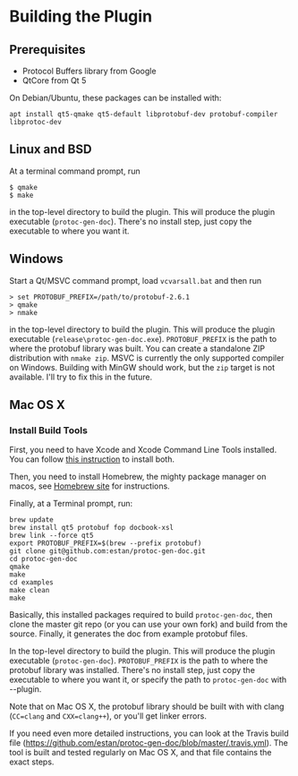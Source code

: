 # Building the Plugin

## Prerequisites

* Protocol Buffers library from Google
* QtCore from Qt 5

On Debian/Ubuntu, these packages can be installed with:

    apt install qt5-qmake qt5-default libprotobuf-dev protobuf-compiler libprotoc-dev

## Linux and BSD

At a terminal command prompt, run

    $ qmake
    $ make

in the top-level directory to build the plugin. This will produce the plugin
executable (`protoc-gen-doc`). There's no install step, just copy the executable to
where you want it.

## Windows

Start a Qt/MSVC command prompt, load `vcvarsall.bat` and then run

    > set PROTOBUF_PREFIX=/path/to/protobuf-2.6.1
    > qmake
    > nmake

in the top-level directory to build the plugin. This will produce the plugin
executable (`release\protoc-gen-doc.exe`). `PROTOBUF_PREFIX` is the path to where the
protobuf library was built. You can create a standalone ZIP distribution with `nmake
zip`. MSVC is currently the only supported compiler on Windows. Building with MinGW
should work, but the `zip` target is not available. I'll try to fix this in the
future.

## Mac OS X

### Install Build Tools
First, you need to have Xcode and Xcode Command Line Tools installed. You can follow [this instruction](https://railsapps.github.io/xcode-command-line-tools.html) to install both.

Then, you need to install Homebrew, the mighty package manager on macos, see [Homebrew site](http://brew.sh) for instructions.

Finally, at a Terminal prompt, run:
```
brew update
brew install qt5 protobuf fop docbook-xsl
brew link --force qt5
export PROTOBUF_PREFIX=$(brew --prefix protobuf)
git clone git@github.com:estan/protoc-gen-doc.git
cd protoc-gen-doc
qmake
make
cd examples
make clean
make
```
Basically, this installed packages required to build `protoc-gen-doc`, then clone the master git repo (or you can use your own fork) and build from the source. Finally, it generates the doc from example protobuf files.


In the top-level directory to build the plugin. This will produce the plugin
executable (`protoc-gen-doc`). `PROTOBUF_PREFIX` is the path to where the protobuf
library was installed. There's no install step, just copy the executable to where you
want it, or specify the path to `protoc-gen-doc` with --plugin.

Note that on Mac OS X, the protobuf library should be built with with clang
(`CC=clang` and `CXX=clang++`), or you'll get linker errors.

If you need even more detailed instructions, you can look at the Travis build file (https://github.com/estan/protoc-gen-doc/blob/master/.travis.yml). The tool is built and tested regularly on Mac OS X, and that file contains the exact steps.

